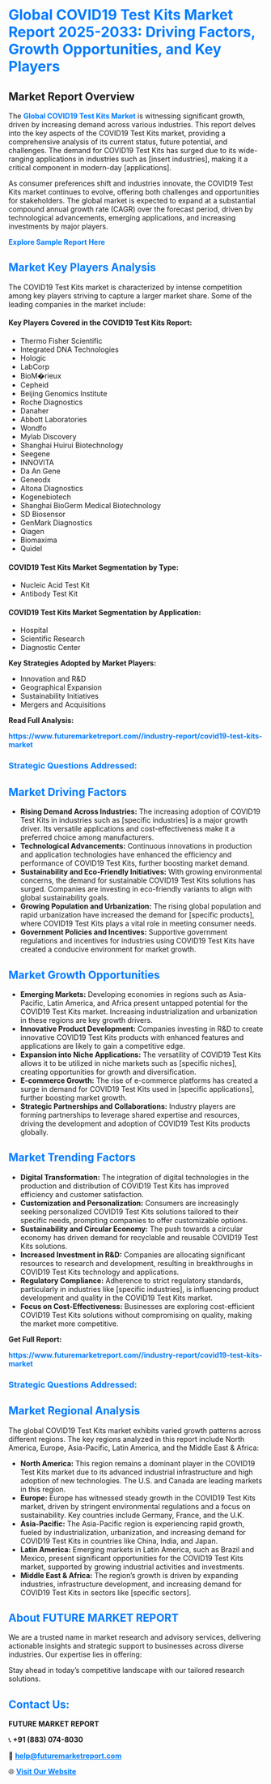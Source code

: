 <h1 style="color: #007BFF;">Global COVID19 Test Kits Market Report 2025-2033: Driving Factors, Growth Opportunities, and Key Players</h1>

<section id="overview">
<h2>Market Report Overview</h2>
<p>The <a href="https://www.futuremarketreport.com//industry-report/covid19-test-kits-market" style="color: #007BFF; text-decoration: none;"><strong>Global COVID19 Test Kits Market</strong></a> is witnessing significant growth, driven by increasing demand across various industries. This report delves into the key aspects of the COVID19 Test Kits market, providing a comprehensive analysis of its current status, future potential, and challenges. The demand for COVID19 Test Kits has surged due to its wide-ranging applications in industries such as [insert industries], making it a critical component in modern-day [applications].</p>
<p>As consumer preferences shift and industries innovate, the COVID19 Test Kits market continues to evolve, offering both challenges and opportunities for stakeholders. The global market is expected to expand at a substantial compound annual growth rate (CAGR) over the forecast period, driven by technological advancements, emerging applications, and increasing investments by major players.</p>
</section>

<section id="overview">
<p><a href="https://www.futuremarketreport.com//request-sample/reportId=77766" style="color: #007BFF; text-decoration: none;"><strong>Explore Sample Report Here</strong></a></p>
</section>

<section id="key-players">
<h2 style="color: #007BFF;">Market Key Players Analysis</h2>
<p>The COVID19 Test Kits market is characterized by intense competition among key players striving to capture a larger market share. Some of the leading companies in the market include:</p>
<h4>Key Players Covered in the COVID19 Test Kits Report:</h4>
<ul><li>Thermo Fisher Scientific</li><li>Integrated DNA Technologies</li><li>Hologic</li><li>LabCorp</li><li>BioM�rieux</li><li>Cepheid</li><li>Beijing Genomics Institute</li><li>Roche Diagnostics</li><li>Danaher</li><li>Abbott Laboratories</li><li>Wondfo</li><li>Mylab Discovery</li><li>Shanghai Huirui Biotechnology</li><li>Seegene</li><li>INNOVITA</li><li>Da An Gene</li><li>Geneodx</li><li>Altona Diagnostics</li><li>Kogenebiotech</li><li>Shanghai BioGerm Medical Biotechnology</li><li>SD Biosensor</li><li>GenMark Diagnostics</li><li>Qiagen</li><li>Biomaxima</li><li>Quidel</li></ul>
<h4>COVID19 Test Kits Market Segmentation by Type:</h4>
<ul><li>Nucleic Acid Test Kit</li><li>Antibody Test Kit</li></ul>

<h4>COVID19 Test Kits Market Segmentation by Application:</h4>
<ul><li>Hospital</li><li>Scientific Research</li><li>Diagnostic Center</li></ul>
<p><strong>Key Strategies Adopted by Market Players:</strong></p>
<ul>
<li>Innovation and R&D</li>
<li>Geographical Expansion</li>
<li>Sustainability Initiatives</li>
<li>Mergers and Acquisitions</li>
</ul>
</section>

<section>
<p><strong>Read Full Analysis: </strong></p><a href="https://www.futuremarketreport.com//industry-report/covid19-test-kits-market" style="color: #007BFF; text-decoration: none;"><strong>https://www.futuremarketreport.com//industry-report/covid19-test-kits-market</strong></a>
<h3 style="color: #007BFF;">Strategic Questions Addressed:</h3>
</section>

<section id="driving-factors">
<h2 style="color: #007BFF;">Market Driving Factors</h2>
<ul>
<li><strong>Rising Demand Across Industries:</strong> The increasing adoption of COVID19 Test Kits in industries such as [specific industries] is a major growth driver. Its versatile applications and cost-effectiveness make it a preferred choice among manufacturers.</li>
<li><strong>Technological Advancements:</strong> Continuous innovations in production and application technologies have enhanced the efficiency and performance of COVID19 Test Kits, further boosting market demand.</li>
<li><strong>Sustainability and Eco-Friendly Initiatives:</strong> With growing environmental concerns, the demand for sustainable COVID19 Test Kits solutions has surged. Companies are investing in eco-friendly variants to align with global sustainability goals.</li>
<li><strong>Growing Population and Urbanization:</strong> The rising global population and rapid urbanization have increased the demand for [specific products], where COVID19 Test Kits plays a vital role in meeting consumer needs.</li>
<li><strong>Government Policies and Incentives:</strong> Supportive government regulations and incentives for industries using COVID19 Test Kits have created a conducive environment for market growth.</li>
</ul>
</section>

<section id="growth-opportunities">
<h2 style="color: #007BFF;">Market Growth Opportunities</h2>
<ul>
<li><strong>Emerging Markets:</strong> Developing economies in regions such as Asia-Pacific, Latin America, and Africa present untapped potential for the COVID19 Test Kits market. Increasing industrialization and urbanization in these regions are key growth drivers.</li>
<li><strong>Innovative Product Development:</strong> Companies investing in R&D to create innovative COVID19 Test Kits products with enhanced features and applications are likely to gain a competitive edge.</li>
<li><strong>Expansion into Niche Applications:</strong> The versatility of COVID19 Test Kits allows it to be utilized in niche markets such as [specific niches], creating opportunities for growth and diversification.</li>
<li><strong>E-commerce Growth:</strong> The rise of e-commerce platforms has created a surge in demand for COVID19 Test Kits used in [specific applications], further boosting market growth.</li>
<li><strong>Strategic Partnerships and Collaborations:</strong> Industry players are forming partnerships to leverage shared expertise and resources, driving the development and adoption of COVID19 Test Kits products globally.</li>
</ul>
</section>

<section id="trending-factors">
<h2 style="color: #007BFF;">Market Trending Factors</h2>
<ul>
<li><strong>Digital Transformation:</strong> The integration of digital technologies in the production and distribution of COVID19 Test Kits has improved efficiency and customer satisfaction.</li>
<li><strong>Customization and Personalization:</strong> Consumers are increasingly seeking personalized COVID19 Test Kits solutions tailored to their specific needs, prompting companies to offer customizable options.</li>
<li><strong>Sustainability and Circular Economy:</strong> The push towards a circular economy has driven demand for recyclable and reusable COVID19 Test Kits solutions.</li>
<li><strong>Increased Investment in R&D:</strong> Companies are allocating significant resources to research and development, resulting in breakthroughs in COVID19 Test Kits technology and applications.</li>
<li><strong>Regulatory Compliance:</strong> Adherence to strict regulatory standards, particularly in industries like [specific industries], is influencing product development and quality in the COVID19 Test Kits market.</li>
<li><strong>Focus on Cost-Effectiveness:</strong> Businesses are exploring cost-efficient COVID19 Test Kits solutions without compromising on quality, making the market more competitive.</li>
</ul>
</section>

<section>
<p><strong>Get Full Report: </strong></p><a href="https://www.futuremarketreport.com//industry-report/covid19-test-kits-market" style="color: #007BFF; text-decoration: none;"><strong>https://www.futuremarketreport.com//industry-report/covid19-test-kits-market</strong></a>
<h3 style="color: #007BFF;">Strategic Questions Addressed:</h3>
</section>


<section id="regional-analysis">
<h2 style="color: #007BFF;">Market Regional Analysis</h2>
<p>The global COVID19 Test Kits market exhibits varied growth patterns across different regions. The key regions analyzed in this report include North America, Europe, Asia-Pacific, Latin America, and the Middle East & Africa:</p>
<ul>
<li><strong>North America:</strong> This region remains a dominant player in the COVID19 Test Kits market due to its advanced industrial infrastructure and high adoption of new technologies. The U.S. and Canada are leading markets in this region.</li>
<li><strong>Europe:</strong> Europe has witnessed steady growth in the COVID19 Test Kits market, driven by stringent environmental regulations and a focus on sustainability. Key countries include Germany, France, and the U.K.</li>
<li><strong>Asia-Pacific:</strong> The Asia-Pacific region is experiencing rapid growth, fueled by industrialization, urbanization, and increasing demand for COVID19 Test Kits in countries like China, India, and Japan.</li>
<li><strong>Latin America:</strong> Emerging markets in Latin America, such as Brazil and Mexico, present significant opportunities for the COVID19 Test Kits market, supported by growing industrial activities and investments.</li>
<li><strong>Middle East & Africa:</strong> The region’s growth is driven by expanding industries, infrastructure development, and increasing demand for COVID19 Test Kits in sectors like [specific sectors].</li>
</ul>
</section>

<footer>
<h2 style="color: #007BFF;">About FUTURE MARKET REPORT</h2>
<p>We are a trusted name in market research and advisory services, delivering actionable insights and strategic support to businesses across diverse industries. Our expertise lies in offering:</p>

<p>Stay ahead in today’s competitive landscape with our tailored research solutions.</p>

<h2 style="color: #007BFF;">Contact Us:</h2>
<p><strong>FUTURE MARKET REPORT</strong></p>
<p>📞 <strong>+91 (883) 074-8030</strong></p>
<p>📧 <strong><a href="mailto:help@futuremarketreport.com" style="color: #007BFF;">help@futuremarketreport.com</a></strong></p>
<p>🌐 <strong><a href="https://www.futuremarketreport.com/" style="color: #007BFF;">Visit Our Website</a></strong></p>
</footer>